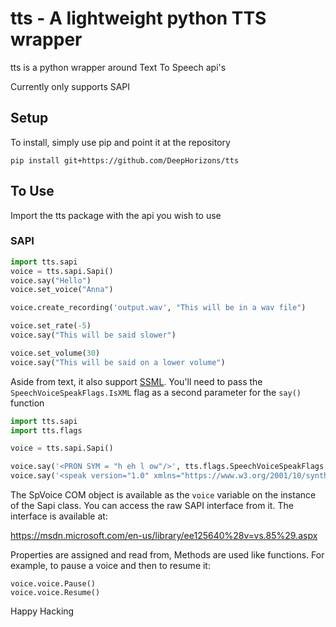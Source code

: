 tts - A lightweight python TTS wrapper
======================================
tts is a python wrapper around Text To Speech api's

Currently only supports SAPI

Setup
-----
To install, simply use pip and point it at the repository

```
pip install git+https://github.com/DeepHorizons/tts
```

To Use
------
Import the tts package with the api you wish to use

### SAPI
```python
import tts.sapi
voice = tts.sapi.Sapi()
voice.say("Hello")
voice.set_voice("Anna")

voice.create_recording('output.wav', "This will be in a wav file")

voice.set_rate(-5)
voice.say("This will be said slower")

voice.set_volume(30)
voice.say("This will be said on a lower volume")
```

Aside from text, it also support [SSML](https://docs.microsoft.com/en-us/cortana/skills/speech-synthesis-markup-language). You'll need to pass the `SpeechVoiceSpeakFlags.IsXML` flag as a second parameter for the `say()` function
```python
import tts.sapi
import tts.flags

voice = tts.sapi.Sapi()

voice.say('<PRON SYM = "h eh l ow"/>', tts.flags.SpeechVoiceSpeakFlags.IsXML.value)
voice.say('<speak version="1.0" xmlns="https://www.w3.org/2001/10/synthesis" xml:lang="en-US"><phoneme alphabet="sapi" ph="w er 1 l d"></phoneme></speak>', tts.flags.SpeechVoiceSpeakFlags.IsXML.value)
```


The SpVoice COM object is available as the `voice` variable on the instance of the Sapi class.
You can access the raw SAPI interface from it.
The interface is available at:

https://msdn.microsoft.com/en-us/library/ee125640%28v=vs.85%29.aspx

Properties are assigned and read from, Methods are used like functions.
For example, to pause a voice and then to resume it:
```
voice.voice.Pause()
voice.voice.Resume()
```

Happy Hacking
